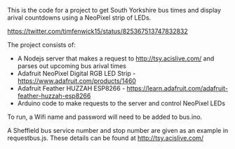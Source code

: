 This is the code for a project to get South Yorkshire bus times and display arival countdowns using a NeoPixel strip of LEDs.

https://twitter.com/timfenwick15/status/825367513747832832

The project consists of:
- A Nodejs server that makes a request to http://tsy.acislive.com/ and parses out upcoming bus arival times
- Adafruit NeoPixel Digital RGB LED Strip - https://www.adafruit.com/products/1460
- Adafruit Feather HUZZAH ESP8266 - https://learn.adafruit.com/adafruit-feather-huzzah-esp8266
- Arduino code to make requests to the server and control NeoPixel LEDs

To run, a Wifi name and password will need to be added to bus.ino.

A Sheffield bus service number and stop number are given as an example in requestbus.js. These details can be found at http://tsy.acislive.com/
